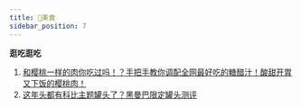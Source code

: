 ```yaml
---
title: 🍜美食
sidebar_position: 7
---
```


**逛吃逛吃**

1. [和樱桃一样的肉你吃过吗！？手把手教你调配全网最好吃的糖醋汁！酸甜开胃又下饭的樱桃肉！](https://www.bilibili.com/video/BV1yV4y1W7gF)
1. [这年头都有科比主题罐头了？黑曼巴限定罐头测评](https://www.bilibili.com/video/BV1rC411z7dM)